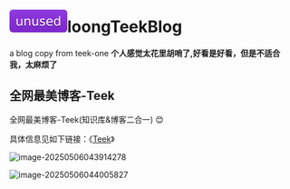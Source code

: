 # ![未使用](https://github.com/flveboy/flveboy/raw/main/badge/unused.svg)loongTeekBlog
a blog copy from teek-one 
**个人感觉太花里胡哨了,好看是好看，但是不适合我，太麻烦了**


## 全网最美博客-Teek

全网最美博客-Teek(知识库&博客二合一) 😊

具体信息见如下链接：《[Teek](https://onedayxyy.cn/teek)》

![image-20250506043914278](https://onedayxyy.cn/images/image-20250506043914278.png)

![image-20250506044005827](https://onedayxyy.cn/images/image-20250506044005827.png)

